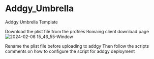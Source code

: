 # Addgy_Umbrella
Addgy Umbrella Template

Download the plist file from the profiles Romaing client download page
![2024-02-06 15_46_55-Window](https://github.com/MalikRubio/Addgy_Umbrella/assets/120700852/9860460e-c431-4740-a481-eead5bca099f)


Rename the plist file before uploading to addgy
Then follow the scripts comments on how to configure the script for addgy deployment

